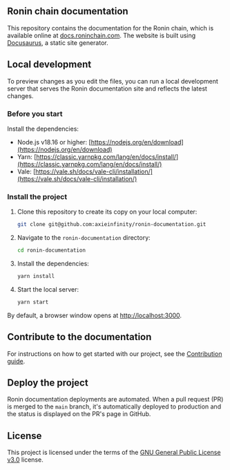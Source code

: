 ## Ronin chain documentation

This repository contains the documentation for the Ronin chain, which is available online at
[docs.roninchain.com](https://docs.roninchain.com). The website is built
using [Docusaurus](https://docusaurus.io/), a static site generator.

## Local development

To preview changes as you edit the files, you can run a local
development server that serves the Ronin documentation site and reflects the
latest changes.

### Before you start

Install the dependencies:

* Node.js v18.16 or higher:
  [https://nodejs.org/en/download](https://nodejs.org/en/download)
* Yarn:
  [https://classic.yarnpkg.com/lang/en/docs/install/](https://classic.yarnpkg.com/lang/en/docs/install/)
* Vale:
  [https://vale.sh/docs/vale-cli/installation/](https://vale.sh/docs/vale-cli/installation/)

### Install the project

1. Clone this repository to create its copy on your local computer:

   ```bash
   git clone git@github.com:axieinfinity/ronin-documentation.git
   ```

2. Navigate to the `ronin-documentation` directory:

   ```bash
   cd ronin-documentation
   ```

3. Install the dependencies:

   ```bash
   yarn install
   ```

4. Start the local server:

   ```bash
   yarn start
   ```

By default, a browser window opens at [http://localhost:3000](http://localhost:3000).

## Contribute to the documentation

For instructions on how to get started with our project, see the
[Contribution guide](https://github.com/axieinfinity/ronin-documentation/blob/main/docs/CONTRIBUTING.md).

## Deploy the project

Ronin documentation deployments are automated. When a pull request (PR) is merged to the `main` branch, it's
automatically deployed to production and the status is displayed on the PR's
page in GitHub.

## License

This project is licensed under the terms of the [GNU General Public License v3.0](LICENSE.md) license.

